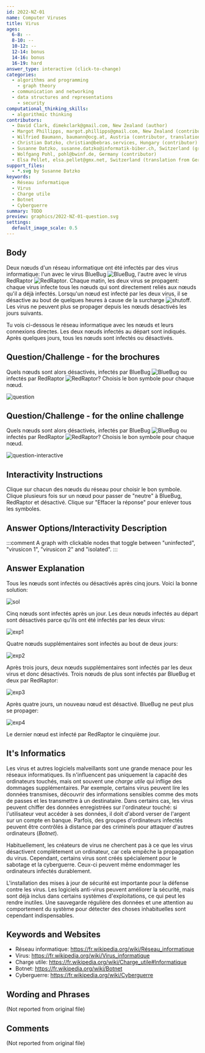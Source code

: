 ```yaml
---
id: 2022-NZ-01
name: Computer Viruses
title: Virus
ages:
  6-8: --
  8-10: --
  10-12: --
  12-14: bonus
  14-16: bonus
  16-19: hard
answer_type: interactive (click-to-change)
categories:
  - algorithms and programming
    - graph theory
  - communication and networking
  - data structures and representations
    - security
computational_thinking_skills:
  - algorithmic thinking
contributors:
  - David Clark, dimekclark@gmail.com, New Zealand (author)
  - Margot Phillipps, margot.phillipps@gmail.com, New Zealand (contributor)
  - Wilfried Baumann, baumann@ocg.at, Austria (contributor, translation from English into German)
  - Christian Datzko, christian@bebras.services, Hungary (contributor)
  - Susanne Datzko, susanne.datzko@informatik-biber.ch, Switzerland (graphics, contributor)
  - Wolfgang Pohl, pohl@bwinf.de, Germany (contributor)
  - Elsa Pellet, elsa.pellet@gmx.net, Switzerland (translation from German into French)
support_files:
  - *.svg by Susanne Datzko
keywords:
  - Réseau informatique
  - Virus
  - Charge utile
  - Botnet
  - Cyberguerre
summary: TODO
preview: graphics/2022-NZ-01-question.svg
settings:
  default_image_scale: 0.5
---
```


[exp1]: graphics/2022-NZ-01-explanation1.svg "Jour 1"
[exp2]: graphics/2022-NZ-01-explanation2.svg "Jour 2"
[exp3]: graphics/2022-NZ-01-explanation3.svg "Jour 3"
[exp4]: graphics/2022-NZ-01-explanation4.svg "Jour 4"
[sol]: graphics/2022-NZ-01-solution.svg "Réponse correcte"
[question]: graphics/2022-NZ-01-question.svg "Graphique avec réseau et noœuds (450px)"
[question-interactive]: interactivity/2022-NZ-01-question_interactive.svg "interactive question"
[BlueBug]: graphics/2022-NZ-01-virusBB.svg "Virus BlueBug (15px)"
[RedRaptor]: graphics/2022-NZ-01-virusRR.svg "Virus RedRaptor (15px)"
[shutoff]: graphics/2022-NZ-01-virusdeaktiviert.svg "Double infection virale - nœuds désactivés (15px)"

## Body

Deux nœuds d'un réseau informatique ont été infectés par des virus informatique: l'un avec le virus BlueBug ![BlueBug], l'autre avec le virus RedRaptor ![RedRaptor]. Chaque matin, les deux virus se propagent: chaque virus infecte tous les nœuds qui sont directement reliés aux nœuds qu'il a déjà infectés. Lorsqu'un nœud est infecté par les deux virus, il se désactive au bout de quelques heures à cause de la surcharge ![shutoff]. Les virus ne peuvent plus se propager depuis les nœuds désactivés les jours suivants.

Tu vois ci-dessous le réseau informatique avec les nœuds et leurs connexions directes. Les deux nœuds infectés au départ sont indiqués. Après quelques jours, tous les nœuds sont infectés ou désactivés.

## Question/Challenge - for the brochures

Quels nœuds sont alors désactivés, infectés par BlueBug ![BlueBug] ou infectés par RedRaptor ![RedRaptor]?
Choisis le bon symbole pour chaque nœud.

![question]

## Question/Challenge - for the online challenge

Quels nœuds sont alors désactivés, infectés par BlueBug ![BlueBug] ou infectés par RedRaptor ![RedRaptor]?
Choisis le bon symbole pour chaque nœud.

![question-interactive]

## Interactivity Instructions

Clique sur chacun des nœuds du réseau pour choisir le bon symbole. Clique plusieurs fois sur un nœud pour passer de "neutre" à BlueBug, RedRaptor et désactivé. Clique sur "Effacer la réponse" pour enlever tous les symboles.

## Answer Options/Interactivity Description

<!-- empty -->

:::comment
A graph with clickable nodes that toggle between "uninfected", "virusicon 1", "virusicon 2" and "isolated".
:::

## Answer Explanation

Tous les nœuds sont infectés ou désactivés après cinq jours. Voici la bonne solution:

![sol]

Cinq nœuds sont infectés après un jour. Les deux nœuds infectés au départ sont désactivés parce qu'ils ont été infectés par les deux virus:

![exp1]

Quatre nœuds supplémentaires sont infectés au bout de deux jours:

![exp2]

Après trois jours, deux nœuds supplémentaires sont infectés par les deux virus et donc désactivés. Trois nœuds de plus sont infectés par BlueBug et deux par RedRaptor:

![exp3]

Après quatre jours, un nouveau nœud est désactivé. BlueBug ne peut plus se propager:

![exp4]

Le dernier nœud est infecté par RedRaptor le cinquième jour.

## It's Informatics

Les virus et autres logiciels malveillants sont une grande menace pour les réseaux informatiques. Ils n'influencent pas uniquement la capacité des ordinateurs touchés, mais ont souvent une _charge utile_ qui inflige des dommages supplémentaires. Par exemple, certains virus peuvent lire les données transmises, découvrir des informations sensibles comme des mots de passes et les transmettre à un destinataire. Dans certains cas, les virus peuvent chiffer des données enregistrées sur l'ordinateur touché: si l'utilisateur veut accéder à ses données, il doit d'abord verser de l'argent sur un compte en banque. Parfois, des groupes d'ordinateurs infectés peuvent être contrôlés à distance par des criminels pour attaquer d'autres ordinateurs (_Botnet_).

Habituellement, les créateurs de virus ne cherchent pas à ce que les virus désactivent complètement un ordinateur, car cela empêche la propagation du virus. Cependant, certains virus sont créés spécialement pour le sabotage et la cyberguerre. Ceux-ci peuvent même endommager les ordinateurs infectés durablement.

L'installation des mises à jour de sécurité est importante pour la défense contre les virus. Les logiciels anti-virus peuvent améliorer la sécurité, mais sont déjà inclus dans certains systèmes d'exploitations, ce qui peut les rendre inutiles. Une sauvegarde régulière des données et une attention au comportement du système pour détecter des choses inhabituelles sont cependant indispensables.

## Keywords and Websites

- Réseau informatique: https://fr.wikipedia.org/wiki/Réseau_informatique
- Virus: https://fr.wikipedia.org/wiki/Virus_informatique
- Charge utile: https://fr.wikipedia.org/wiki/Charge_utile#Informatique
- Botnet: https://fr.wikipedia.org/wiki/Botnet
- Cyberguerre: https://fr.wikipedia.org/wiki/Cyberguerre

## Wording and Phrases

(Not reported from original file)

## Comments

(Not reported from original file)
